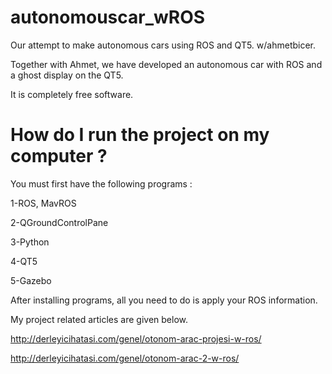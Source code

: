 # autonomouscar_wROS
Our attempt to make autonomous cars using ROS and QT5. w/ahmetbicer.

Together with Ahmet, we have developed an autonomous car with ROS and a ghost display on the QT5.

It is completely free software.

# How do I run the project on my computer ?

You must first have the following programs :

1-ROS, MavROS 

2-QGroundControlPane 

3-Python   

4-QT5  

5-Gazebo

After installing programs, all you need to do is apply your ROS information.


My project related articles are given below.

http://derleyicihatasi.com/genel/otonom-arac-projesi-w-ros/

http://derleyicihatasi.com/genel/otonom-arac-2-w-ros/
